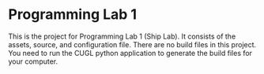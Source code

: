 # Programming Lab 1

This is the project for Programming Lab 1 (Ship Lab). It consists of the assets, source, and configuration file.  There are no build files in this project. You need to run the CUGL python application to generate the build files for your computer.
